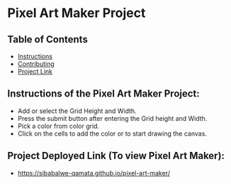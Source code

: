 # Pixel Art Maker Project

## Table of Contents

* [Instructions](#instructions)
* [Contributing](#contributing)
* [Project Link](#projectLink)


## Instructions of the Pixel Art Maker Project: 
 - Add or select the Grid Height and Width.
 - Press the submit button after entering the Grid height and Width.
 - Pick a color from color grid. 
 - Click on the cells to add the color or to start drawing the canvas. 

## Project Deployed Link (To view Pixel Art Maker):
- https://sibabalwe-qamata.github.io/pixel-art-maker/




